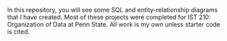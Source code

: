 In this repository, you will see some SQL and entity-relationship diagrams that I have created.
Most of these projects were completed for IST 210: Organization of Data at Penn State.
All work is my own unless starter code is cited.
